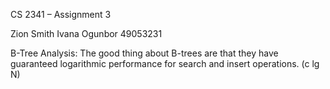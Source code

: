 CS 2341 – Assignment 3

Zion Smith
Ivana Ogunbor 49053231



B-Tree Analysis:
The good thing about B-trees are that they have guaranteed logarithmic performance for search and insert operations. (c lg N)
